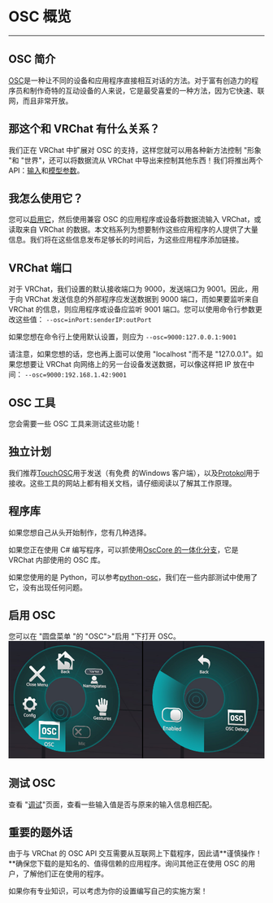 # OSC 概览

------------

## OSC 简介
[OSC](https://opensoundcontrol.stanford.edu/index.html "OSC")是一种让不同的设备和应用程序直接相互对话的方法。对于富有创造力的程序员和制作奇特的互动设备的人来说，它是最受喜爱的一种方法，因为它快速、联网，而且非常开放。

## 那这个和 VRChat 有什么关系？
我们正在 VRChat 中扩展对 OSC 的支持，这样您就可以用各种新方法控制 "形象 "和 "世界"，还可以将数据流从 VRChat 中导出来控制其他东西！我们将推出两个 API：[输入](https://docs.vrchat.com/docs/osc-as-input-controller "输入")和[模型参数](https://docs.vrchat.com/docs/osc-avatar-parameters "参数")。

## 我怎么使用它？
您可以[启用它](https://docs.vrchat.com/docs/osc-overview#enabling-it "启用它")，然后使用兼容 OSC 的应用程序或设备将数据流输入 VRChat，或读取来自 VRChat 的数据。本文档系列为想要制作这些应用程序的人提供了大量信息。我们将在这些信息发布足够长的时间后，为这些应用程序添加链接。

## VRChat 端口
对于 VRChat，我们设置的默认接收端口为 9000，发送端口为 9001。因此，用于向 VRChat 发送信息的外部程序应发送数据到 9000 端口，而如果要监听来自 VRChat 的信息，则应用程序或设备应监听 9001 端口。您可以使用命令行参数更改这些值：
`--osc=inPort:senderIP:outPort`

如果您想在命令行上使用默认设置，则应为
`--osc=9000:127.0.0.1:9001`

请注意，如果您想的话，您也再上面可以使用 "localhost "而不是 "127.0.0.1"。如果您想要让 VRChat 向网络上的另一台设备发送数据，可以像这样把 IP 放在中间：
`--osc=9000:192.168.1.42:9001`

## OSC 工具
您会需要一些 OSC 工具来测试这些功能！

## 独立计划
我们推荐[TouchOSC](https://hexler.net/touchosc "TouchOSC")用于发送（有免费 的Windows 客户端），以及[Protokol](https://hexler.net/protokol "Protokol")用于接收。这些工具的网站上都有相关文档，请仔细阅读以了解其工作原理。

## 程序库
如果您想自己从头开始制作，您有几种选择。

如果您正在使用 C# 编写程序，可以抓使用[OscCore 的一体化分支](https://github.com/vrchat/osccore/tree/all-in-one "OscCore 的一体化分支")，它是 VRChat 内部使用的 OSC 库。

如果您使用的是 Python，可以参考[python-osc](https://github.com/attwad/python-osc "python-osc")，我们在一些内部测试中使用了它，没有出现任何问题。

## 启用 OSC
您可以在 "圆盘菜单 "的 "OSC">"启用 "下打开 OSC。
[![](https://github.com/vrcd-community/docs/blob/Pengpeng_edit/img/OSC-Overview-1.jpg)](https://github.com/vrcd-community/docs/blob/Pengpeng_edit/img/OSC-Overview-1.jpg)

## 测试 OSC
查看 "[调试](https://docs.vrchat.com/docs/osc-debugging "调试")"页面，查看一些输入值是否与原来的输入信息相匹配。

## 重要的题外话
由于与 VRChat 的 OSC API 交互需要从互联网上下载程序，因此请**谨慎操作！**确保您下载的是知名的、值得信赖的应用程序。询问其他正在使用 OSC 的用户，了解他们正在使用的程序。

如果你有专业知识，可以考虑为你的设置编写自己的实施方案！
